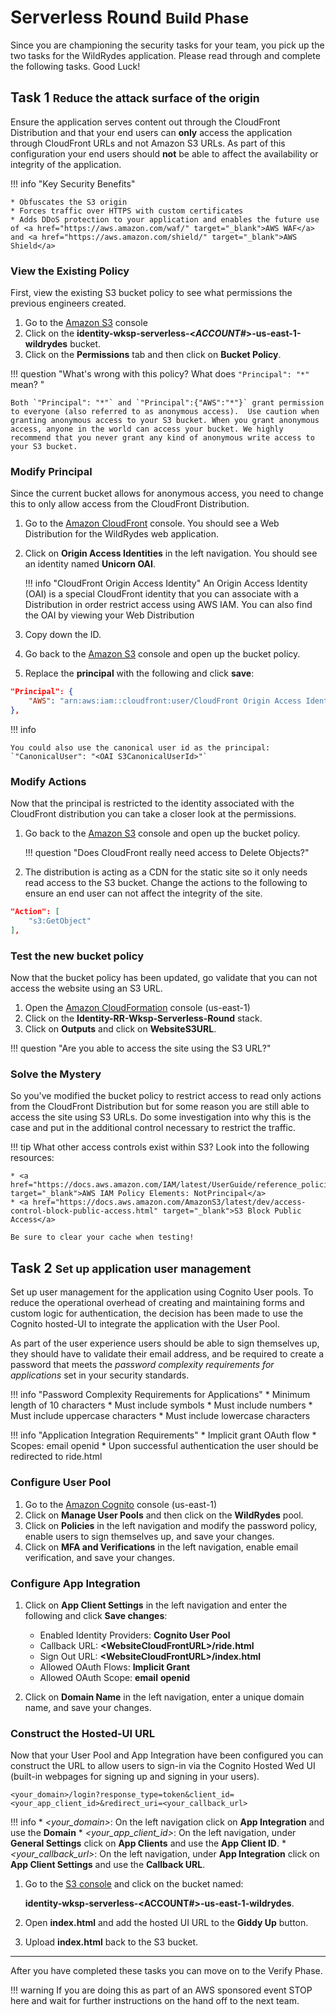 # Serverless Round <small>Build Phase</small>

Since you are championing the security tasks for your team, you pick up the two tasks for the WildRydes application.  Please read through and complete the following tasks.  Good Luck!

## Task 1 <small>Reduce the attack surface of the origin</small>

Ensure the application serves content out through the CloudFront Distribution and that your end users can **only** access the application through CloudFront URLs and not Amazon S3 URLs. As part of this configuration your end users should **not** be able to affect the availability or integrity of the application. 

!!! info "Key Security Benefits"

    * Obfuscates the S3 origin
    * Forces traffic over HTTPS with custom certificates
    * Adds DDoS protection to your application and enables the future use of <a href="https://aws.amazon.com/waf/" target="_blank">AWS WAF</a> and <a href="https://aws.amazon.com/shield/" target="_blank">AWS Shield</a>

### View the Existing Policy

First, view the existing S3 bucket policy to see what permissions the previous engineers created.

1. Go to the <a href="https://s3.console.aws.amazon.com/s3/home" target="_blank">Amazon S3</a> console
2. Click on the **identity-wksp-serverless-<*ACCOUNT#*\>-us-east-1-wildrydes** bucket.
3. Click on the **Permissions** tab and then click on **Bucket Policy**.

!!! question "What's wrong with this policy? What does `"Principal": "*"` mean? "
    
    Both `"Principal": "*"` and `"Principal":{"AWS":"*"}` grant permission to everyone (also referred to as anonymous access).  Use caution when granting anonymous access to your S3 bucket. When you grant anonymous access, anyone in the world can access your bucket. We highly recommend that you never grant any kind of anonymous write access to your S3 bucket.

### Modify Principal

Since the current bucket allows for anonymous access, you need to change this to only allow access from the CloudFront Distribution.

1. Go to the <a href="https://console.aws.amazon.com/cloudfront/" target="_blank">Amazon CloudFront</a> console.  You should see a Web Distribution for the WildRydes web application.
2. Click on **Origin Access Identities** in the left navigation. You should see an identity named **Unicorn OAI**. 

    !!! info "CloudFront Origin Access Identity"
        An Origin Access Identity (OAI) is a special CloudFront identity that you can associate with a Distribution in order restrict access using AWS IAM.  You can also find the OAI by viewing your Web Distribution

3. Copy down the ID.
4. Go back to the <a href="https://s3.console.aws.amazon.com/s3/home" target="_blank">Amazon S3</a> console and open up the bucket policy.
5. Replace the **principal** with the following and click **save**:

``` json
"Principal": {
	"AWS": "arn:aws:iam::cloudfront:user/CloudFront Origin Access Identity <OAI ID>"
},
```

!!! info

    You could also use the canonical user id as the principal: `"CanonicalUser": "<OAI S3CanonicalUserId>"`

### Modify Actions

Now that the principal is restricted to the identity associated with the CloudFront distribution you can take a closer look at the permissions.

1. Go back to the <a href="https://s3.console.aws.amazon.com/s3/home" target="_blank">Amazon S3</a> console and open up the bucket policy.

    !!! question "Does CloudFront really need access to Delete Objects?"
	
2. The distribution is acting as a CDN for the static site so it only needs read access to the S3 bucket.  Change the actions to the following to ensure an end user can not affect the integrity of the site.

``` json
"Action": [
	"s3:GetObject"
],
```

### Test the new bucket policy 

Now that the bucket policy has been updated, go validate that you can not access the website using an S3 URL.

1. Open the <a href="https://console.aws.amazon.com/cloudformation/home?region=us-east-1#/stacks?filter=active" target="_blank">Amazon CloudFormation</a> console (us-east-1)
2. Click on the **Identity-RR-Wksp-Serverless-Round** stack.
3. Click on **Outputs** and click on **WebsiteS3URL**.

!!! question "Are you able to access the site using the S3 URL?"

### Solve the Mystery

So you've modified the bucket policy to restrict access to read only actions from the CloudFront Distribution but for some reason you are still able to access the site using S3 URLs.  Do some investigation into why this is the case and put in the additional control necessary to restrict the traffic.

!!! tip
    What other access controls exist within S3? Look into the following resources:

    * <a href="https://docs.aws.amazon.com/IAM/latest/UserGuide/reference_policies_elements_notprincipal.html" target="_blank">AWS IAM Policy Elements: NotPrincipal</a>
    * <a href="https://docs.aws.amazon.com/AmazonS3/latest/dev/access-control-block-public-access.html" target="_blank">S3 Block Public Access</a>

    Be sure to clear your cache when testing!


## Task 2 <small>Set up application user management</small>

Set up user management for the application using Cognito User pools.  To reduce the operational overhead of creating and maintaining forms and custom logic for authentication, the decision has been made to use the Cognito hosted-UI to integrate the application with the User Pool.

As part of the user experience users should be able to sign themselves up, they should have to validate their email address, and be required to create a password that meets the *password complexity requirements for applications* set in your security standards.

!!! info "Password Complexity Requirements for Applications"
    * Minimum length of 10 characters
    * Must include symbols
    * Must include numbers
    * Must include uppercase characters
    * Must include lowercase characters

!!! info "Application Integration Requirements"
    * Implicit grant OAuth flow
    * Scopes: email openid
    * Upon successful authentication the user should be redirected to ride.html

### Configure User Pool

1. Go to the <a href="https://console.aws.amazon.com/cognito/home?region=us-east-1" target="_blank">Amazon Cognito</a> console (us-east-1)
2. Click on **Manage User Pools** and then click on the **WildRydes** pool.
3. Click on **Policies** in the left navigation and modify the password policy, enable users to sign themselves up, and save your changes.
4. Click on **MFA and Verifications** in the left navigation, enable email verification, and save your changes.

### Configure App Integration

1. Click on **App Client Settings** in the left navigation and enter the following and click **Save changes**:
	* Enabled Identity Providers: **Cognito User Pool**
	* Callback URL: **<WebsiteCloudFrontURL\>/ride.html**
	* Sign Out URL: **<WebsiteCloudFrontURL\>/index.html**
	* Allowed OAuth Flows: **Implicit Grant**
	* Allowed OAuth Scope: **email** **openid**
	
2. Click on **Domain Name** in the left navigation, enter a unique domain name, and save your changes.

### Construct the Hosted-UI URL

Now that your User Pool and App Integration have been configured you can construct the URL to allow users to sign-in via the Cognito Hosted Wed UI (built-in webpages for signing up and signing in your users).

```
<your_domain>/login?response_type=token&client_id=<your_app_client_id>&redirect_uri=<your_callback_url>

```

!!! info
    * *<your_domain\>*: On the left navigation click on **App Integration** and use the **Domain**
    * *<your_app_client_id\>*: On the left navigation, under **General Settings** click on **App Clients** and use the **App Client ID**.
    * *<your_callback_url\>*: On the left navigation, under **App Integration** click on **App Client Settings** and use the **Callback URL**.


1.  Go to the [S3 console](https://s3.console.aws.amazon.com/s3/home) and click on the bucket named:
    
     **identity-wksp-serverless-<ACCOUNT#\>-us-east-1-wildrydes**.

2. Open **index.html** and add the hosted UI URL to the **Giddy Up** button.
3. Upload **index.html** back to the S3 bucket.

***

After you have completed these tasks you can move on to the Verify Phase.

!!! warning
    If you are doing this as part of an AWS sponsored event STOP here and wait for further instructions on the hand off to the next team.
